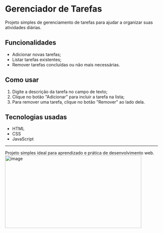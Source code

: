 # Gerenciador de Tarefas

Projeto simples de gerenciamento de tarefas para ajudar a organizar suas atividades diárias.

## Funcionalidades

- Adicionar novas tarefas;
- Listar tarefas existentes;
- Remover tarefas concluídas ou não mais necessárias.

## Como usar

1. Digite a descrição da tarefa no campo de texto;
2. Clique no botão "Adicionar" para incluir a tarefa na lista;
3. Para remover uma tarefa, clique no botão "Remover" ao lado dela.

## Tecnologias usadas

- HTML
- CSS
- JavaScript

---

Projeto simples ideal para aprendizado e prática de desenvolvimento web.
<img width="449" height="240" alt="image" src="https://github.com/user-attachments/assets/244568e7-0303-481d-bf56-c0e7c570cc97" />

